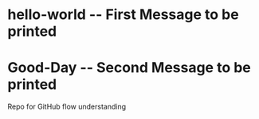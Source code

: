 # hello-world -- First Message to be printed
# Good-Day -- Second Message to be printed
Repo for GitHub flow understanding
